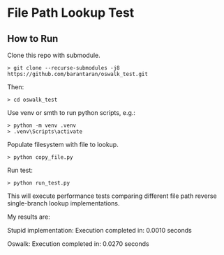 # File Path Lookup Test

## How to Run

Clone this repo with submodule.
```
> git clone --recurse-submodules -j8 https://github.com/barantaran/oswalk_test.git
```
Then:
```
> cd oswalk_test
```
Use venv or smth to run python scripts, e.g.:
```
> python -m venv .venv
> .venv\Scripts\activate
```

Populate filesystem with file to lookup.
```
> python copy_file.py
```

Run test:

```
> python run_test.py
```

This will execute performance tests comparing different file path reverse single-branch lookup implementations.

My results are:

Stupid implementation:
Execution completed in: 0.0010 seconds


Oswalk:
Execution completed in: 0.0270 seconds
